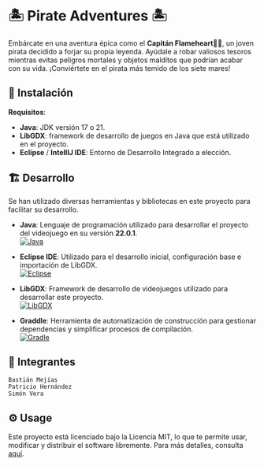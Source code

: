 # 🏝️ Pirate Adventures 🏝️

Embárcate en una aventura épica como el **Capitán Flameheart**:pirate_flag:, un joven pirata decidido a forjar su propia leyenda. Ayúdale a robar valiosos tesoros mientras evitas peligros mortales y objetos malditos que podrían acabar con su vida. ¡Conviértete en el pirata más temido de los siete mares!

## 🔧 Instalación

**Requisitos**:

- **Java**: JDK versión 17 o 21.
- **LibGDX**: framework de desarrollo de juegos en Java que está utilizado en el proyecto.
- **Eclipse** / **IntellIJ IDE**: Entorno de Desarrollo Integrado a elección.

## 🏗️ Desarrollo

Se han utilizado diversas herramientas y bibliotecas en este proyecto para facilitar su desarrollo.   

- **Java**: Lenguaje de programación utilizado para desarrollar el proyecto del videojuego en su versión **22.0.1**.  
  [![Java](https://img.shields.io/badge/java-%23ED8B00.svg?style=for-the-badge&logo=openjdk&logoColor=white)](https://www.oracle.com/java/technologies/javase/jdk22-archive-downloads.html)

- **Eclipse IDE**: Utilizado para el desarrollo inicial, configuración base e importación de LibGDX.  
  [![Eclipse](https://img.shields.io/badge/Eclipse-FE7A16.svg?style=for-the-badge&logo=Eclipse&logoColor=white)](https://eclipseide.org/)

- **LibGDX**: Framework de desarrollo de videojuegos utilizado para desarrollar este proyecto.   
  [![LibGDX](https://img.shields.io/badge/LibGDX-DA0C1F?style=for-the-badge&logoColor=white)](https://github.com/libgdx/gdx-liftoff)

- **Graddle**: Herramienta de automatización de construcción para gestionar dependencias y simplificar procesos de compilación.  
  [![Gradle](https://img.shields.io/badge/Gradle-02303A.svg?style=for-the-badge&logo=Gradle&logoColor=white)](https://gradle.org/)

## 👥 Integrantes
    Bastián Mejías
    Patricio Hernández
    Simón Vera

## ⚙️ Usage

Este proyecto está licenciado bajo la Licencia MIT, lo que te permite usar, modificar y distribuir el software libremente. Para más detalles, consulta [aquí](https://opensource.org/about).

